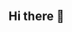 ## Hi there 👋

<!--
**eddy1611/eddy1611** is a ✨ _special_ ✨ repository because its `README.md` (this file) appears on your GitHub profile.

Here are some ideas to get you started:

- 🔭 I’m currently working on Java and Scratch projects
- 🌱 I’m currently learning different things about programming and java and scratch projects
- 👯 I try to help with respect in the classroom and learn whatever is necessary.
- 🤔 I'm looking for help with people who know how to deal with more difficult programming
- 💬 Ask me about basic things
- 📫 How to reach me: ...
- 😄 Pronouns: ...
- ⚡ Fun fact: ...
-->
